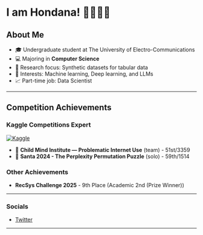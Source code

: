 # I am Hondana! 📕📗📘📙

## About Me

- 🎓 Undergraduate student at The University of Electro-Communications
- 💻 Majoring in **Computer Science**
- 🔬 Research focus: Synthetic datasets for tabular data
- 🤖 Interests: Machine learning, Deep learning, and LLMs
- 📈 Part-time job: Data Scientist

---

## Competition Achievements

### Kaggle Competitions Expert

[![Kaggle](https://img.shields.io/badge/Kaggle-Expert-purple?style=for-the-badge&logo=kaggle&logoColor=white)](https://www.kaggle.com/tanadaaa)

- 🥈 **Child Mind Institute — Problematic Internet Use** (team) - 51st/3359 
- 🥈 **Santa 2024 - The Perplexity Permutation Puzzle** (solo) - 59th/1514

### Other Achievements

- **RecSys Challenge 2025** - 9th Place (Academic 2nd (Prize Winner))

---
### Socials
- [Twitter](https://twitter.com/tanadaaa29)

---
